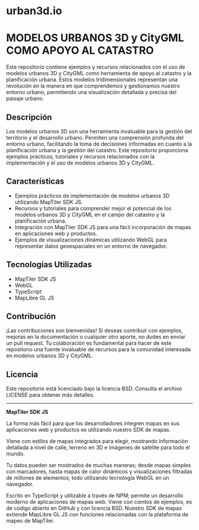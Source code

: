 # urban3d.io
# MODELOS URBANOS 3D y CityGML COMO APOYO AL CATASTRO

Este repositorio contiene ejemplos y recursos relacionados con el uso de modelos urbanos 3D y CityGML como herramienta de apoyo al catastro y la planificación urbana. Estos modelos tridimensionales representan una revolución en la manera en que comprendemos y gestionamos nuestro entorno urbano, permitiendo una visualización detallada y precisa del paisaje urbano.

## Descripción

Los modelos urbanos 3D son una herramienta invaluable para la gestión del territorio y el desarrollo urbano. Permiten una comprensión profunda del entorno urbano, facilitando la toma de decisiones informadas en cuanto a la planificación urbana y la gestión del catastro. Este repositorio proporciona ejemplos prácticos, tutoriales y recursos relacionados con la implementación y el uso de modelos urbanos 3D y CityGML.

## Características

- Ejemplos prácticos de implementación de modelos urbanos 3D utilizando MapTiler SDK JS.
- Recursos y tutoriales para comprender mejor el potencial de los modelos urbanos 3D y CityGML en el campo del catastro y la planificación urbana.
- Integración con MapTiler SDK JS para una fácil incorporación de mapas en aplicaciones web y productos.
- Ejemplos de visualizaciones dinámicas utilizando WebGL para representar datos geoespaciales en un entorno de navegador.

## Tecnologías Utilizadas

- MapTiler SDK JS
- WebGL
- TypeScript
- MapLibre GL JS

## Contribución

¡Las contribuciones son bienvenidas! Si deseas contribuir con ejemplos, mejoras en la documentación o cualquier otro aporte, no dudes en enviar un pull request. Tu colaboración es fundamental para hacer de este repositorio una fuente invaluable de recursos para la comunidad interesada en modelos urbanos 3D y CityGML.

## Licencia

Este repositorio está licenciado bajo la licencia BSD. Consulta el archivo LICENSE para obtener más detalles.

---

**MapTiler SDK JS**

La forma más fácil para que los desarrolladores integren mapas en sus aplicaciones web y productos es utilizando nuestro SDK de mapas.

Viene con estilos de mapas integrados para elegir, mostrando información detallada a nivel de calle, terreno en 3D e imágenes de satélite para todo el mundo.

Tu datos pueden ser mostrados de muchas maneras; desde mapas simples con marcadores, hasta mapas de calor dinámicos y visualizaciones filtradas de millones de elementos; todo utilizando tecnología WebGL en un navegador.

Escrito en TypeScript y utilizable a través de NPM; permite un desarrollo moderno de aplicaciones de mapas web. Viene con cientos de ejemplos, es de código abierto en GitHub y con licencia BSD. Nuestro SDK de mapas extiende MapLibre GL JS con funciones relacionadas con la plataforma de mapeo de MapTiler.

